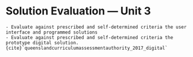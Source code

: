 # Solution Evaluation &mdash; Unit 3

```{admonition} Unit 3 subject matter covered:
- Evaluate against prescribed and self-determined criteria the user interface and programmed solutions
- Evaluate against prescribed and self-determined criteria the prototype digital solution.
{cite}`queenslandcurriculumassessmentauthority_2017_digital`
```